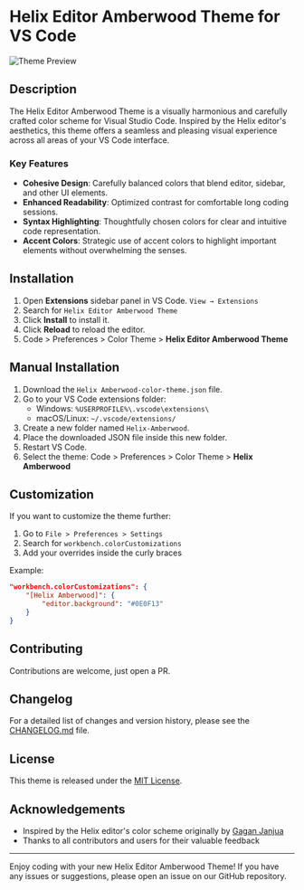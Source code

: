 # Helix Editor Amberwood Theme for VS Code

![Theme Preview](https://imgur.com/a/JQnPY61)

## Description

The Helix Editor Amberwood Theme is a visually harmonious and carefully crafted color scheme for Visual Studio Code. Inspired by the Helix editor's aesthetics, this theme offers a seamless and pleasing visual experience across all areas of your VS Code interface.

### Key Features

- **Cohesive Design**: Carefully balanced colors that blend editor, sidebar, and other UI elements.
- **Enhanced Readability**: Optimized contrast for comfortable long coding sessions.
- **Syntax Highlighting**: Thoughtfully chosen colors for clear and intuitive code representation.
- **Accent Colors**: Strategic use of accent colors to highlight important elements without overwhelming the senses.

## Installation

1. Open **Extensions** sidebar panel in VS Code. `View → Extensions`
2. Search for `Helix Editor Amberwood Theme`
3. Click **Install** to install it.
4. Click **Reload** to reload the editor.
5. Code > Preferences > Color Theme > **Helix Editor Amberwood Theme**

## Manual Installation

1. Download the `Helix Amberwood-color-theme.json` file.
2. Go to your VS Code extensions folder:
   - Windows: `%USERPROFILE%\.vscode\extensions\`
   - macOS/Linux: `~/.vscode/extensions/`
3. Create a new folder named `Helix-Amberwood`.
4. Place the downloaded JSON file inside this new folder.
5. Restart VS Code.
6. Select the theme: Code > Preferences > Color Theme > **Helix Amberwood**

## Customization

If you want to customize the theme further:

1. Go to `File > Preferences > Settings`
2. Search for `workbench.colorCustomizations`
3. Add your overrides inside the curly braces

Example:

```json
"workbench.colorCustomizations": {
    "[Helix Amberwood]": {
        "editor.background": "#0E0F13"
    }
}
```

## Contributing

Contributions are welcome, just open a PR.

## Changelog

For a detailed list of changes and version history, please see the [CHANGELOG.md](CHANGELOG.md) file.

## License

This theme is released under the [MIT License](LICENSE).

## Acknowledgements

- Inspired by the Helix editor's color scheme originally by [Gagan Janjua](https://github.com/gj1118?tab=repositories)
- Thanks to all contributors and users for their valuable feedback

---

Enjoy coding with your new Helix Editor Amberwood Theme! If you have any issues or suggestions, please open an issue on our GitHub repository.